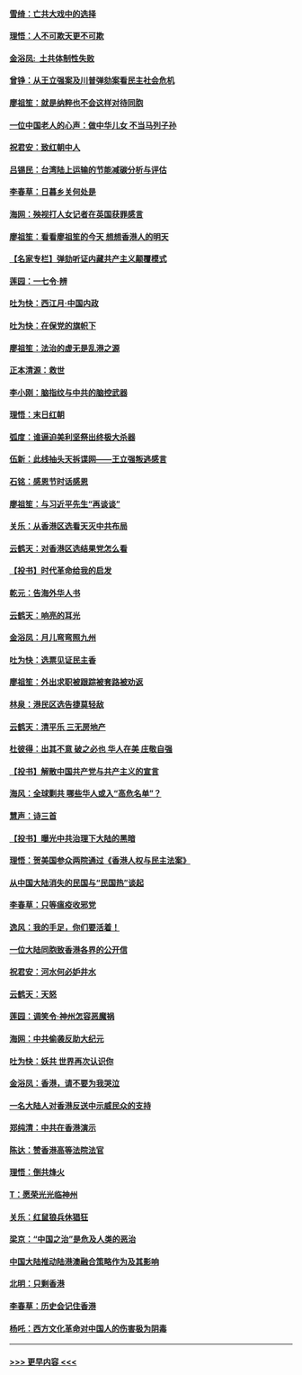 #### [雪绮：亡共大戏中的选择](../pages/nsc993/n11699922.md?t=12050311) 
#### [理悟：人不可欺天更不可欺](../pages/nsc993/n11699657.md?t=12050311) 
#### [金浴凤:  土共体制性失败](../pages/nsc993/n11699361.md?t=12050311) 
#### [曾铮：从王立强案及川普弹劾案看民主社会危机](../pages/nsc993/n11699318.md?t=12050311) 
#### [廖祖笙：就是纳粹也不会这样对待同胞](../pages/nsc993/n11697658.md?t=12050311) 
#### [一位中国老人的心声：做中华儿女 不当马列子孙](../pages/nsc993/n11697525.md?t=12050311) 
#### [祝君安：致红朝中人](../pages/nsc993/n11697518.md?t=12050311) 
#### [吕锡民：台湾陆上运输的节能减碳分析与评估](../pages/nsc993/n11694983.md?t=12050311) 
#### [李春草：日暮乡关何处是](../pages/nsc993/n11694805.md?t=12050311) 
#### [海网：殃视打人女记者在英国获罪感言](../pages/nsc993/n11693832.md?t=12050311) 
#### [廖祖笙：看看廖祖笙的今天 想想香港人的明天](../pages/nsc993/n11693707.md?t=12050311) 
#### [【名家专栏】弹劾听证内藏共产主义颠覆模式](../pages/nsc993/n11693563.md?t=12050311) 
#### [莲园：一七令‧辨](../pages/nsc993/n11692558.md?t=12050311) 
#### [吐为快：西江月·中国内政](../pages/nsc993/n11692071.md?t=12050311) 
#### [吐为快：在保党的旗帜下](../pages/nsc993/n11691188.md?t=12050311) 
#### [廖祖笙：法治的虚无是乱港之源](../pages/nsc993/n11690605.md?t=12050311) 
#### [正本清源：救世](../pages/nsc993/n11689134.md?t=12050311) 
#### [李小刚：脑指纹与中共的脑控武器](../pages/nsc993/n11688900.md?t=12050311) 
#### [理悟：末日红朝](../pages/nsc993/n11688829.md?t=12050311) 
#### [弧度：谁逼迫美利坚祭出终极大杀器](../pages/nsc993/n11688735.md?t=12050311) 
#### [伍新：此线抽头天拆谍网——王立强叛逃感言](../pages/nsc993/n11687981.md?t=12050311) 
#### [石铭：感恩节时话感恩](../pages/nsc993/n11687568.md?t=12050311) 
#### [廖祖笙：与习近平先生“再谈谈”](../pages/nsc993/n11687005.md?t=12050311) 
#### [关乐：从香港区选看天灭中共布局](../pages/nsc993/n11686647.md?t=12050311) 
#### [云鹤天：对香港区选结果党怎么看](../pages/nsc993/n11686216.md?t=12050311) 
#### [【投书】时代革命给我的启发](../pages/nsc993/n11684287.md?t=12050311) 
#### [乾元：告海外华人书](../pages/nsc993/n11684044.md?t=12050311) 
#### [云鹤天：响亮的耳光](../pages/nsc993/n11684254.md?t=12050311) 
#### [金浴凤：月儿弯弯照九州](../pages/nsc993/n11684231.md?t=12050311) 
#### [吐为快：选票见证民主香](../pages/nsc993/n11684206.md?t=12050311) 
#### [廖祖笙：外出求职被跟踪被套路被劝返](../pages/nsc993/n11683874.md?t=12050311) 
#### [林泉：港民区选告捷莫轻敌](../pages/nsc993/n11683930.md?t=12050311) 
#### [云鹤天：清平乐 三无房地产](../pages/nsc993/n11681521.md?t=12050311) 
#### [杜彼得：出其不意 破之必也 华人在美 庄敬自强](../pages/nsc993/n11679554.md?t=12050311) 
#### [【投书】解散中国共产党与共产主义的宣言](../pages/nsc993/n11679177.md?t=12050311) 
#### [海风：全球剿共 哪些华人或入“高危名单”？](../pages/nsc993/n11678617.md?t=12050311) 
#### [慧声：诗三首](../pages/nsc993/n11678848.md?t=12050311) 
#### [【投书】曝光中共治理下大陆的黑暗](../pages/nsc993/n11678674.md?t=12050311) 
#### [理悟：贺美国参众两院通过《香港人权与民主法案》](../pages/nsc993/n11678104.md?t=12050311) 
#### [从中国大陆消失的民国与“民国热”谈起](../pages/nsc993/n11678075.md?t=12050311) 
#### [李春草：只等瘟疫收邪党](../pages/nsc993/n11677308.md?t=12050311) 
#### [逸风：我的手足，你们要活着！](../pages/nsc993/n11676352.md?t=12050311) 
#### [一位大陆同胞致香港各界的公开信](../pages/nsc993/n11675761.md?t=12050311) 
#### [祝君安：河水何必妒井水](../pages/nsc993/n11675746.md?t=12050311) 
#### [云鹤天：天怒](../pages/nsc993/n11675718.md?t=12050311) 
#### [莲园：调笑令‧神州怎容恶魔祸](../pages/nsc993/n11675648.md?t=12050311) 
#### [海网：中共偷袭反助大纪元](../pages/nsc993/n11673515.md?t=12050311) 
#### [吐为快：妖共 世界再次认识你](../pages/nsc993/n11673506.md?t=12050311) 
#### [金浴凤：香港，请不要为我哭泣](../pages/nsc993/n11673248.md?t=12050311) 
#### [一名大陆人对香港反送中示威民众的支持](../pages/nsc993/n11672615.md?t=12050311) 
#### [郑纯清：中共在香港演示](../pages/nsc993/n11670539.md?t=12050311) 
#### [陈达：赞香港高等法院法官](../pages/nsc993/n11669542.md?t=12050311) 
#### [理悟：倒共烽火](../pages/nsc993/n11668844.md?t=12050311) 
#### [T：愿荣光光临神州](../pages/nsc993/n11668421.md?t=12050311) 
#### [关乐：红鼠狼兵休猖狂](../pages/nsc993/n11668378.md?t=12050311) 
#### [梁京：“中国之治”是危及人类的恶治](../pages/nsc993/n11668328.md?t=12050311) 
#### [中国大陆推动陆港澳融合策略作为及其影响](../pages/nsc993/n11668157.md?t=12050311) 
#### [北明：只剩香港](../pages/nsc993/n11668002.md?t=12050311) 
#### [李春草：历史会记住香港](../pages/nsc993/n11667927.md?t=12050311) 
#### [杨吒：西方文化革命对中国人的伤害极为阴毒](../pages/nsc993/n11664521.md?t=12050311) 

----
#### [ >>> 更早内容 <<< ](../indexes/nsc993-earlier.md)
